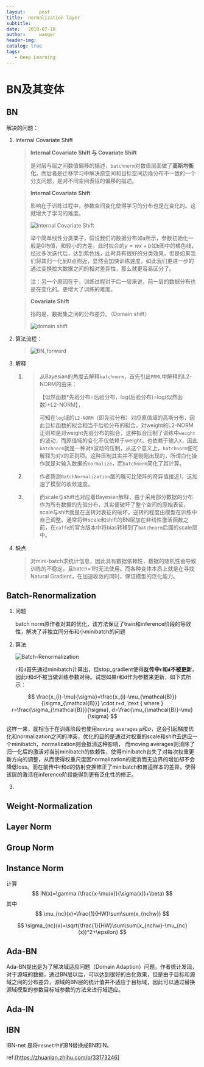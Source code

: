 ```yaml
---
layout:     post
title:  normalization layer
subtitle:  
date:   2018-07-18
author:     wanger
header-img: 
catalog: true
tags: 
   - Deep Learning
---
```

# BN及其变体

## BN

解决的问题：

1. Internal Covariate Shift

   > **Internal Covariate Shift 与 Covariate Shift**
   >
   > 是对层与层之间数值偏移的描述，`batchnorm`对数值层面做了**高斯均衡化**，而后者是迁移学习中解决原空间和目标空间边缘分布不一致的一个分支问题，是对不同空间表征的偏移的描述。

   > **Internal Covariate Shift**
   >
   > 影响在于训练过程中，参数空间变化使得学习的分布也是在变化的。这就增大了学习的难度。
   >
   > ![Internal Covariate Shift](https://tuchuang-1259359185.cos.ap-chengdu.myqcloud.com/_asserts/activation-normalization-layer/1.jpg)
   >
   > 举个简单线性分类栗子，假设我们的数据分布如a所示，参数初始化一般是0均值，和较小的方差，此时拟合的$y=wx+b$如`b`图中的橘色线，经过多次迭代后，达到紫色线，此时具有很好的分类效果，但是如果我们将其归一化到0点附近，显然会加快训练速度，如此我们更进一步的通过变换拉大数据之间的相对差异性，那么就更容易区分了。
   >
   > 注：另一个原因在于，训练过程对于后一层来说，前一层的数据分布也是在变化的。更增大了训练的难度。

   > **Covariate Shift**
   >
   > 指的是，数据集之间的分布差异。（Domain shift）
   >
   > ![domain shift](https://tuchuang-1259359185.cos.ap-chengdu.myqcloud.com/_asserts/activation-normalization-layer/2.jpg)
   >
   >



2. 算法流程：

   >![BN_forward](https://tuchuang-1259359185.cos.ap-chengdu.myqcloud.com/_asserts/activation-normalization-layer/3.jpg)

3. 解释

   1. > 从Bayesian的角度去解释`batchnorm`，首先引出`PRML`中解释的L2-NORM的由来：
      >
      > 【似然函数*先验分布=后验分布，log(后验分布)=log(似然函数)+L2-NORM】，
      >
      > 可知在`log`域的`L2-NORM`（即先验分布）对应原值域的高斯分布，因此目标函数的拟合相当于后验分布的拟合，对weight的L2-NORM 正则项是对weight先验分布的拟合，这种拟合压制了训练中`weight`的波动，而原值域的变化不仅依赖于weight，也依赖于输入`X`，因此`batchnorm`就是一种对`X`波动的压制，从这个意义上，`batchnorm`便可解释为对`X`的正则项。这种压制其实并不是刚刚出现的，所谓白化操作就是对输入数据的`normalize`，而`batchnorm`简化了其计算。

   2. > 作者猜测`BatchNormalization`层的雅可比矩阵的奇异值接近1，这加速了模型的收敛速度。

   3. > 而scale与shift也对应着Bayesian解释，由于采用部分数据的分布作为所有数据的先验分布，其实便破坏了整个空间的原始表征，scale与shift就是在逆转对表征的破坏，逆转的程度由模型在训练中自己调整。通常将带scale和shift的BN层加在非线性激活函数之前，在`caffe`的官方版本中将bias转移到了`batchnorm`后面的scale层中。	

4. 缺点

   > 对mini-batch求统计信息，因此具有数据依赖性，数据的随机性会导致训练的不稳定，且batch=1时无法使用。而各种变体本质上就是在寻找Natural Gradient，在加速收敛的同时，保证模型的泛化能力。

## Batch-Renormalization

1. 问题

   batch norm原作者对其的优化，该方法保证了train和inference阶段的等效性，解决了非独立同分布和小minibatch的问题

2. 算法

   ![Batch-Renormalization](https://tuchuang-1259359185.cos.ap-chengdu.myqcloud.com/_asserts/activation-normalization-layer/4.jpg)

   `r`和`d`首先通过minibatch计算出，但stop_gradient使得**反传中`r`和`d`不被更新**，因此r和d不被当做训练参数对待。试想如果r和d作为参数来更新，如下式所示：

  $$ 
\frac{x_{i}-\mu}{\sigma}=\frac{x_{i}-\mu_{\mathcal{B}}}{\sigma_{\mathcal{B}}} \cdot r+d, \text { where } r=\frac{\sigma_{\mathcal{B}}}{\sigma}, d=\frac{\mu_{\mathcal{B}}-\mu}{\sigma}
 $$


   这样一来，就相当于在训练阶段也使用`moving averages`  $μ$和$σ$，这会引起梯度优化和normalization之间的冲突，优化的目的是通过对权重的scale和shift去适应一个minibatch，normalization则会抵消这种影响，
   而moving averages则消除了归一化后的激活对当前minibatch的依赖性，使得minibatch丧失了对每次权重更新方向的调整，从而使得权重尺度因normalization的抵消而无边界的增加却不会降低loss。而在前传中r和d的仿射变换修正了minibatch和普适样本的差异，使得该层的激活在inference阶段能得到更有泛化性的修正。

3. 

## Weight-Normalization

## Layer Norm

## Group Norm

## Instance Norm

计算
$$
IN(x)=\gamma (\frac{x-\mu(x)}{\sigma(x)}+\beta)
$$
其中
$$
\mu_{nc}(x)=\frac{1}{HW}\sum\sum(x_{nchw})
$$

$$
\sigma_{nc}(x)=\sqrt{\frac{1}{HW}\sum\sum(x_{nchw}-\mu_{nc}(x))^2+\epsilon}
$$



## Ada-BN

Ada-BN提出是为了解决域适应问题（Domain Adaption）问题。作者统计发现，对于源域的数据，通过BN层以后，可以达到很好的白化效果，但是由于目标和源域之间的分布差异，源域的BN层的统计值并不适应于目标域，因此可以通过替换源域模型的参数目标域参数的方法来进行域适应。

## Ada-IN



## IBN

IBN-net 是将`resnet`中的BN替换成BN和IN。





ref:[https://zhuanlan.zhihu.com/p/33173246]



